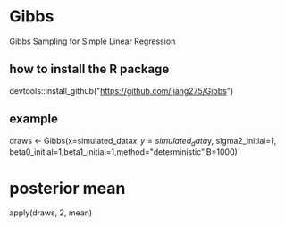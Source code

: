 # Gibbs
Gibbs Sampling for Simple Linear Regression

## how to install the R package
devtools::install_github("https://github.com/jiang275/Gibbs")

## example
draws <- Gibbs(x=simulated_data$x,y=simulated_data$y,
sigma2_initial=1, beta0_initial=1,beta1_initial=1,method="deterministic",B=1000)
# posterior mean
apply(draws, 2, mean)
